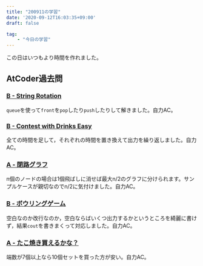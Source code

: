 ```yaml
---
title: "200911の学習"
date: '2020-09-12T16:03:35+09:00'
draft: false

tag:
    - "今日の学習"
---
```

この日はいつもより時間を作れました。

## AtCoder過去問
### [B - String Rotation](https://atcoder.jp/contests/abc103/tasks/abc103_b)

`queue`を使って`front`を`pop`したり`push`したりして解きました。自力AC。

### [B - Contest with Drinks Easy](https://atcoder.jp/contests/abc050/tasks/abc050_b)

全ての時間を足して，それぞれの時間を置き換えて出力を繰り返しました。自力AC。

### [A - 閉路グラフ](https://atcoder.jp/contests/arc030/tasks/arc030_1)

n個のノードの場合は1個飛ばしに消せば最大n/2のグラフに分けられます。サンプルケースが親切なのでn/2に気付けました。自力AC。

### [B - ボウリングゲーム](https://atcoder.jp/contests/code-formula-2014-quala/tasks/code_formula_2014_qualA_b)

空白なのか改行なのか，空白ならばいくつ出力するかというところを綺麗に書けず，結果`cout`を書きまくって対応しました。自力AC。

### [A - たこ焼き買えるかな？](https://atcoder.jp/contests/arc008/tasks/arc008_1)

端数が7個以上なら10個セットを買った方が安い。自力AC。